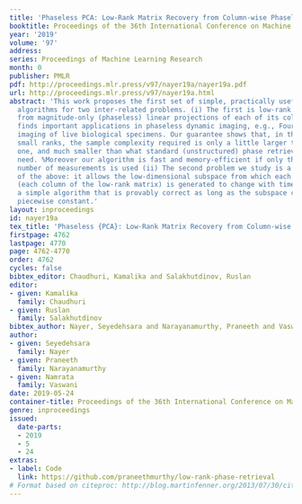 ```yaml
---
title: 'Phaseless PCA: Low-Rank Matrix Recovery from Column-wise Phaseless Measurements'
booktitle: Proceedings of the 36th International Conference on Machine Learning
year: '2019'
volume: '97'
address: 
series: Proceedings of Machine Learning Research
month: 0
publisher: PMLR
pdf: http://proceedings.mlr.press/v97/nayer19a/nayer19a.pdf
url: http://proceedings.mlr.press/v97/nayer19a.html
abstract: 'This work proposes the first set of simple, practically useful, and provable
  algorithms for two inter-related problems. (i) The first is low-rank matrix recovery
  from magnitude-only (phaseless) linear projections of each of its columns. This
  finds important applications in phaseless dynamic imaging, e.g., Fourier Ptychographic
  imaging of live biological specimens. Our guarantee shows that, in the regime of
  small ranks, the sample complexity required is only a little larger than the order-optimal
  one, and much smaller than what standard (unstructured) phase retrieval methods
  need. %Moreover our algorithm is fast and memory-efficient if only the minimum required
  number of measurements is used (ii) The second problem we study is a dynamic extension
  of the above: it allows the low-dimensional subspace from which each image/signal
  (each column of the low-rank matrix) is generated to change with time. We introduce
  a simple algorithm that is provably correct as long as the subspace changes are
  piecewise constant.'
layout: inproceedings
id: nayer19a
tex_title: 'Phaseless {PCA}: Low-Rank Matrix Recovery from Column-wise Phaseless Measurements'
firstpage: 4762
lastpage: 4770
page: 4762-4770
order: 4762
cycles: false
bibtex_editor: Chaudhuri, Kamalika and Salakhutdinov, Ruslan
editor:
- given: Kamalika
  family: Chaudhuri
- given: Ruslan
  family: Salakhutdinov
bibtex_author: Nayer, Seyedehsara and Narayanamurthy, Praneeth and Vaswani, Namrata
author:
- given: Seyedehsara
  family: Nayer
- given: Praneeth
  family: Narayanamurthy
- given: Namrata
  family: Vaswani
date: 2019-05-24
container-title: Proceedings of the 36th International Conference on Machine Learning
genre: inproceedings
issued:
  date-parts:
  - 2019
  - 5
  - 24
extras:
- label: Code
  link: https://github.com/praneethmurthy/low-rank-phase-retrieval
# Format based on citeproc: http://blog.martinfenner.org/2013/07/30/citeproc-yaml-for-bibliographies/
---
```


